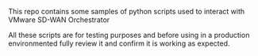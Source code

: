 This repo contains some samples of python scripts used to interact with VMware SD-WAN Orchestrator

All these scripts are for testing purposes and before using in a production environmented fully review it and confirm it is working as expected.
